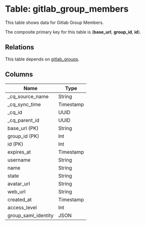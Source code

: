 # Table: gitlab_group_members

This table shows data for Gitlab Group Members.

The composite primary key for this table is (**base_url**, **group_id**, **id**).

## Relations

This table depends on [gitlab_groups](gitlab_groups).

## Columns

| Name          | Type          |
| ------------- | ------------- |
|_cq_source_name|String|
|_cq_sync_time|Timestamp|
|_cq_id|UUID|
|_cq_parent_id|UUID|
|base_url (PK)|String|
|group_id (PK)|Int|
|id (PK)|Int|
|expires_at|Timestamp|
|username|String|
|name|String|
|state|String|
|avatar_url|String|
|web_url|String|
|created_at|Timestamp|
|access_level|Int|
|group_saml_identity|JSON|